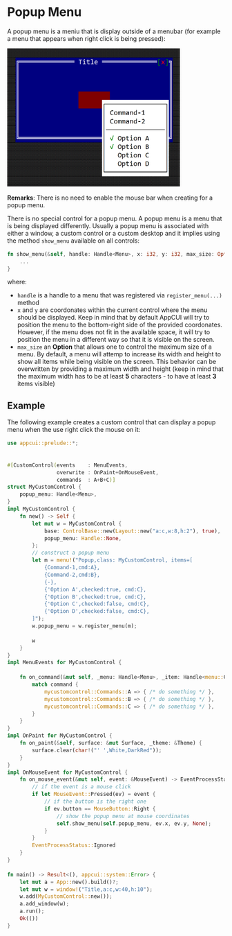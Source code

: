 # Popup Menu

A popup menu is a meniu that is display outside of a menubar (for example a menu that appears when right click is being pressed):

<img src="img/popup.png" width=400/>

**Remarks**: There is no need to enable the mouse bar when creating for a popup menu.

There is no special control for a popup menu. A popup menu is a menu that is being displayed differently. Usually a popup menu is associated with either a window, a custom control or a custom desktop and it implies using the method `show_menu` available on all controls:

```rs
fn show_menu(&self, handle: Handle<Menu>, x: i32, y: i32, max_size: Option<Size>) {
    ...
}
```
where:
* `handle` is a handle to a menu that was registered via `register_menu(...)` method
* `x` and `y` are coordonates within the current control where the menu should be displayed. Keep in mind that by default AppCUI will try to position the menu to the bottom-right side of the provided coordonates. However, if the menu does not fit in the available space, it will try to position the menu in a different way so that it is visible on the screen.
* `max_size` an **Option** that allows one to control the maximum size of a menu. By default, a menu will attemp to increase its width and height to show all items while being visible on the screen. This behavior can be overwritten by providing a maximum width and height (keep in mind that the maximum width has to be at least **5** characters - to have at least **3** items visible)

## Example

The following example creates a custom control that can display a popup menu when the use right click the mouse on it:

```rs
use appcui::prelude::*;


#[CustomControl(events    : MenuEvents, 
                overwrite : OnPaint+OnMouseEvent,
                commands  : A+B+C)]
struct MyCustomControl {
    popup_menu: Handle<Menu>,
}
impl MyCustomControl {
    fn new() -> Self {
        let mut w = MyCustomControl {
            base: ControlBase::new(Layout::new("a:c,w:8,h:2"), true),
            popup_menu: Handle::None,
        };
        // construct a popup menu
        let m = menu!("Popup,class: MyCustomControl, items=[
            {Command-1,cmd:A},
            {Command-2,cmd:B},
            {-},
            {'Option A',checked:true, cmd:C},
            {'Option B',checked:true, cmd:C},
            {'Option C',checked:false, cmd:C},
            {'Option D',checked:false, cmd:C},
        ]");
        w.popup_menu = w.register_menu(m);

        w
    }
}
impl MenuEvents for MyCustomControl {

    fn on_command(&mut self, _menu: Handle<Menu>, _item: Handle<menu::Command>, command: mycustomcontrol::Commands) {
        match command {
            mycustomcontrol::Commands::A => { /* do something */ },
            mycustomcontrol::Commands::B => { /* do something */ },
            mycustomcontrol::Commands::C => { /* do something */ },
        }
    }
}
impl OnPaint for MyCustomControl {
    fn on_paint(&self, surface: &mut Surface, _theme: &Theme) {
        surface.clear(char!("' ',White,DarkRed"));
    }
}
impl OnMouseEvent for MyCustomControl {
    fn on_mouse_event(&mut self, event: &MouseEvent) -> EventProcessStatus {
        // if the event is a mouse click
        if let MouseEvent::Pressed(ev) = event {
            // if the button is the right one
            if ev.button == MouseButton::Right {
                // show the popup menu at mouse coordinates
                self.show_menu(self.popup_menu, ev.x, ev.y, None);
            }
        }
        EventProcessStatus::Ignored
    }
}

fn main() -> Result<(), appcui::system::Error> {
    let mut a = App::new().build()?;
    let mut w = window!("Title,a:c,w:40,h:10");
    w.add(MyCustomControl::new());
    a.add_window(w);
    a.run();
    Ok(())
}
```